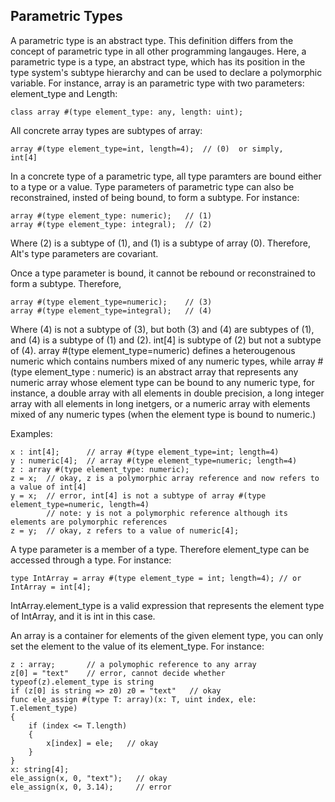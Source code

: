 ## Parametric Types

A parametric type is an abstract type. This definition differs from the concept of parametric type in all other programming langauges. Here, a parametric type is a type,
an abstract type, which has its position in the type system's subtype hierarchy and can be used to declare a polymorphic variable. For instance, array is an parametric type with two parameters: element_type and Length:

```altscript
class array #(type element_type: any, length: uint);
```

All concrete array types are subtypes of array:

```altscript
array #(type element_type=int, length=4);  // (0)  or simply,
int[4]
```

In a concrete type of a parametric type, all type paramters are bound either to a type or a value. Type parameters of parametric type can also be reconstrained,
insted of being bound, to form a subtype. For instance:

```altscript
array #(type element_type: numeric);   // (1)
array #(type element_type: integral);  // (2)
```

Where (2) is a subtype of (1), and (1) is a subtype of array (0). Therefore, Alt's type parameters are covariant.

Once a type parameter is bound, it cannot be rebound or reconstrained to form a subtype. Therefore,

```altscript
array #(type element_type=numeric);    // (3)
array #(type element_type=integral);   // (4) 
```
Where (4) is not a subtype of (3), but both (3) and (4) are subtypes of (1), and (4) is a subtype of (1) and (2). int[4] is subtype of (2) but not a subtype of (4). array #(type element_type=numeric) defines a heterougenous numeric which contains numbers mixed of any numeric types, while array #(type element_type : numeric) is an abstract array that represents any numeric array whose element type can be bound to any numeric type, for instance, a double array with all elements in double precision, a long integer array with all elements in long inetgers, or a numeric array with elements mixed of any numeric types (when the element type is bound to numeric.)

Examples:

```altscript
x : int[4];      // array #(type element_type=int; length=4)
y : numeric[4];  // array #(type element_type=numeric; length=4)
z : array #(type element_type: numeric);
z = x;  // okay, z is a polymorphic array reference and now refers to a value of int[4]
y = x;  // error, int[4] is not a subtype of array #(type element_type=numeric, length=4)
        // note: y is not a polymorphic reference although its elements are polymorphic references
z = y;  // okay, z refers to a value of numeric[4];
```

A type parameter is a member of a type. Therefore element_type can be accessed through a type. For instance:

```altscript
type IntArray = array #(type element_type = int; length=4); // or IntArray = int[4];
```

IntArray.element_type is a valid expression that represents the element type of IntArray, and it is int in this case.

An array is a container for elements of the given element type, you can only set the element to the value of its element_type. For instance:

```altscript
z : array;       // a polymophic reference to any array
z[0] = "text"    // error, cannot decide whether typeof(z).element_type is string
if (z[0] is string => z0) z0 = "text"   // okay
func ele_assign #(type T: array)(x: T, uint index, ele: T.element_type)
{
    if (index <= T.length)
    {
        x[index] = ele;   // okay
    }
}
x: string[4];
ele_assign(x, 0, "text");   // okay
ele_assign(x, 0, 3.14);     // error
```

